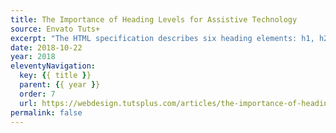 ```yaml
---
title: The Importance of Heading Levels for Assistive Technology
source: Envato Tuts+
excerpt: "The HTML specification describes six heading elements: h1, h2, h3, h4, h5, and h6. The number in each of these heading elements reflects its priority, with h1 being the most general and h6 being the most specific"
date: 2018-10-22
year: 2018
eleventyNavigation:
  key: {{ title }}
  parent: {{ year }}
  order: 7
  url: https://webdesign.tutsplus.com/articles/the-importance-of-heading-levels-for-assistive-technology--cms-31753
permalink: false
---
```

